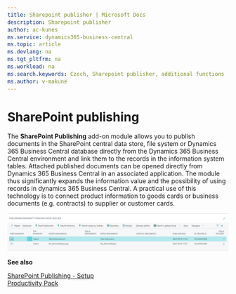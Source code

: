 ```yaml
---
title: Sharepoint publisher | Microsoft Docs
description: Sharepoint publisher
author: ac-kunes
ms.service: dynamics365-business-central
ms.topic: article
ms.devlang: na
ms.tgt_pltfrm: na
ms.workload: na
ms.search.keywords: Czech, Sharepoint publisher, additional functions
ms.author: v-makune
---
```

# SharePoint publishing

The **SharePoint Publishing** add-on module allows you to publish documents in the SharePoint central data store, file system or Dynamics 365 Business Central database directly from the Dynamics 365 Business Central environment and link them to the records in the information system tables. Attached published documents can be opened directly from Dynamics 365 Business Central in an associated application. The module thus significantly expands the information value and the possibility of using records in dynamics 365 Business Central. A practical use of this technology is to connect product information to goods cards or business documents (e.g. contracts) to supplier or customer cards.

![Sharepoint](media/sharepoint.png "Sharepoint")


**See also**

[SharePoint Publishing - Setup](ac-sharepoint-publisher-setup.md)  
[Productivity Pack](ac-productivity-pack.md)
